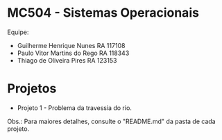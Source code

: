 MC504 - Sistemas Operacionais
=====
 Equipe:
 * Guilherme Henrique Nunes    RA 117108
 * Paulo Vitor Martins do Rego RA 118343
 * Thiago de Oliveira Pires    RA 123153
 
Projetos
=====
 * Projeto 1 - Problema da travessia do rio.
 
Obs.: Para maiores detalhes, consulte o "README.md" da pasta de cada projeto.
